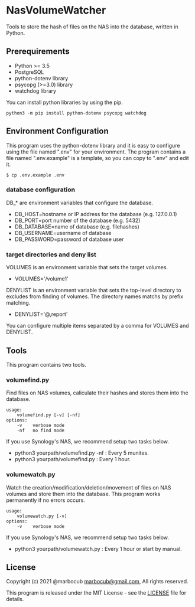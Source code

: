 # NasVolumeWatcher

Tools to store the hash of files on the NAS into the database, written in Python.

## Prerequirements

* Python >= 3.5
* PostgreSQL
* python-dotenv library
* psycopg (>=3.0) library
* watchdog library

You can install python libraries by using the pip.

    python3 -m pip install python-dotenv psycopg watchdog

## Environment Configuration

This program uses the python-dotenv library and it is easy to configure using the file named ".env" for your environment.
The program contains a file named ".env.example" is a template, so you can copy to ".env" and edit it.

    $ cp .env.example .env

### database configuration

DB_* are environment variables that configure the database.

* DB_HOST=hostname or IP address for the database (e.g. 127.0.0.1)
* DB_PORT=port number of the database (e.g. 5432)
* DB_DATABASE=name of database (e.g. filehashes)
* DB_USERNAME=username of database
* DB_PASSWORD=password of database user

### target directories and deny list

VOLUMES is an environment variable that sets the target volumes.

* VOLUMES='/volume1'

DENYLIST is an environment variable that sets the top-level directory to excludes from finding of volumes. The directory names matchs by prefix matching.

* DENYLIST='@,report'

You can configure multiple items separated by a comma for VOLUMES and DENYLIST.

## Tools

This program contains two tools.

### volumefind.py

Find files on NAS volumes, caliculate their hashes and stores them into the database.

    usage:
        volumefind.py [-v] [-nf]
    options:
        -v    verbose mode
        -nf   no find mode

If you use Synology's NAS, we recommend setup two tasks below.

* python3 yourpath/volumefind.py -nf : Every 5 munites.
* python3 yourpath/volumefind.py : Every 1 hour.

### volumewatch.py

Watch the creation/modification/deletion/movement of files on NAS volumes and store them into the database.
This program works permanently if no errors occurs.

    usage:
        volumewatch.py [-v]
    options:
        -v    verbose mode

If you use Synology's NAS, we recommend setup two tasks below.

* python3 yourpath/volumewatch.py : Every 1 hour or start by manual.

## License

Copyright (c) 2021 @marbocub marbocub@gmail.com, All rights reserved.

This program is released under the MIT License -
see the [LICENSE](LICENSE) file for details.
